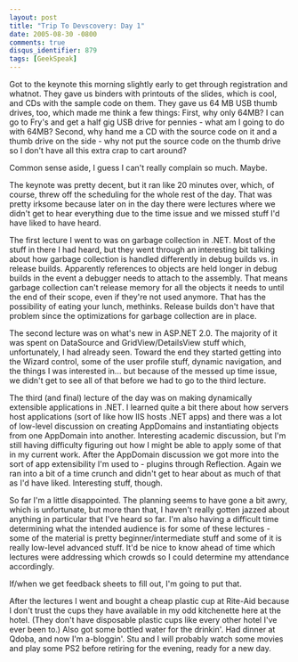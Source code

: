 ```yaml
---
layout: post
title: "Trip To Devscovery: Day 1"
date: 2005-08-30 -0800
comments: true
disqus_identifier: 879
tags: [GeekSpeak]
---
```

Got to the keynote this morning slightly early to get through
registration and whatnot. They gave us binders with printouts of the
slides, which is cool, and CDs with the sample code on them. They gave
us 64 MB USB thumb drives, too, which made me think a few things: First,
why only 64MB? I can go to Fry's and get a half gig USB drive for
pennies - what am I going to do with 64MB? Second, why hand me a CD with
the source code on it and a thumb drive on the side - why not put the
source code on the thumb drive so I don't have all this extra crap to
cart around?
 
 Common sense aside, I guess I can't really complain so much. Maybe.
 
 The keynote was pretty decent, but it ran like 20 minutes over, which,
of course, threw off the scheduling for the whole rest of the day. That
was pretty irksome because later on in the day there were lectures where
we didn't get to hear everything due to the time issue and we missed
stuff I'd have liked to have heard.
 
 The first lecture I went to was on garbage collection in .NET. Most of
the stuff in there I had heard, but they went through an interesting bit
talking about how garbage collection is handled differently in debug
builds vs. in release builds. Apparently references to objects are held
longer in debug builds in the event a debugger needs to attach to the
assembly. That means garbage collection can't release memory for all the
objects it needs to until the end of their scope, even if they're not
used anymore. That has the possibility of eating your lunch, methinks.
Release builds don't have that problem since the optimizations for
garbage collection are in place.
 
 The second lecture was on what's new in ASP.NET 2.0. The majority of it
was spent on DataSource and GridView/DetailsView stuff which,
unfortunately, I had already seen. Toward the end they started getting
into the Wizard control, some of the user profile stuff, dynamic
navigation, and the things I was interested in... but because of the
messed up time issue, we didn't get to see all of that before we had to
go to the third lecture.
 
 The third (and final) lecture of the day was on making dynamically
extensible applications in .NET. I learned quite a bit there about how
servers host applications (sort of like how IIS hosts .NET apps) and
there was a lot of low-level discussion on creating AppDomains and
instantiating objects from one AppDomain into another. Interesting
academic discussion, but I'm still having difficulty figuring out how I
might be able to apply some of that in my current work. After the
AppDomain discussion we got more into the sort of app extensibility I'm
used to - plugins through Reflection. Again we ran into a bit of a time
crunch and didn't get to hear about as much of that as I'd have liked.
Interesting stuff, though.
 
 So far I'm a little disappointed. The planning seems to have gone a bit
awry, which is unfortunate, but more than that, I haven't really gotten
jazzed about anything in particular that I've heard so far. I'm also
having a difficult time determining what the intended audience is for
some of these lectures - some of the material is pretty
beginner/intermediate stuff and some of it is really low-level advanced
stuff. It'd be nice to know ahead of time which lectures were addressing
which crowds so I could determine my attendance accordingly.
 
 If/when we get feedback sheets to fill out, I'm going to put that.
 
 After the lectures I went and bought a cheap plastic cup at Rite-Aid
because I don't trust the cups they have available in my odd kitchenette
here at the hotel. (They don't have disposable plastic cups like every
other hotel I've ever been to.) Also got some bottled water for the
drinkin'. Had dinner at Qdoba, and now I'm a-bloggin'. Stu and I will
probably watch some movies and play some PS2 before retiring for the
evening, ready for a new day.
